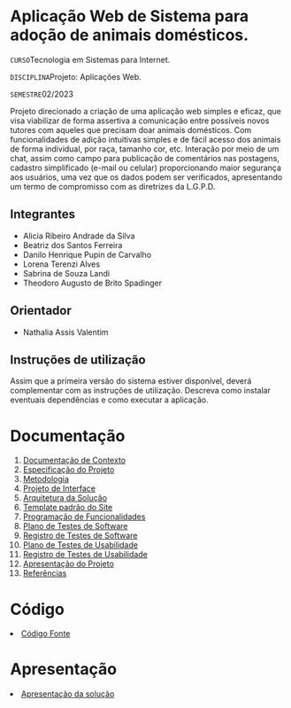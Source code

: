 # Aplicação Web de Sistema para adoção de animais domésticos. 

`CURSO`Tecnologia em Sistemas para Internet.

`DISCIPLINA`Projeto: Aplicações Web.

`SEMESTRE`02/2023

Projeto direcionado a criação de uma aplicação web simples e eficaz, que visa viabilizar de forma assertiva a comunicação entre possíveis novos tutores com aqueles que precisam doar animais domésticos. Com funcionalidades de adição intuitivas simples e de fácil acesso dos animais de forma individual, por raça, tamanho cor, etc. Interação por meio de um chat, assim como campo para publicação de comentários nas postagens, cadastro simplificado (e-mail ou celular) proporcionando maior segurança aos usuários, uma vez que os dados podem ser verificados, apresentando um termo de compromisso com as diretrizes da L.G.P.D. 

## Integrantes

* Alicia Ribeiro Andrade da Silva
* Beatriz dos Santos Ferreira
* Danilo Henrique Pupin de Carvalho
* Lorena Terenzi Alves 
* Sabrina de Souza Landi
* Theodoro Augusto de Brito Spadinger

## Orientador

* Nathalia Assis Valentim

## Instruções de utilização

Assim que a primeira versão do sistema estiver disponível, deverá complementar com as instruções de utilização. Descreva como instalar eventuais dependências e como executar a aplicação.

# Documentação

<ol>
<li><a href="docs/01-Documentação de Contexto.md"> Documentação de Contexto</a></li>
<li><a href="docs/02-Especificação do Projeto.md"> Especificação do Projeto</a></li>
<li><a href="docs/03-Metodologia.md"> Metodologia</a></li>
<li><a href="docs/04-Projeto de Interface.md"> Projeto de Interface</a></li>
<li><a href="docs/05-Arquitetura da Solução.md"> Arquitetura da Solução</a></li>
<li><a href="docs/06-Template padrão do Site.md"> Template padrão do Site</a></li>
<li><a href="docs/07-Programação de Funcionalidades.md"> Programação de Funcionalidades</a></li>
<li><a href="docs/08-Plano de Testes de Software.md"> Plano de Testes de Software</a></li>
<li><a href="docs/09-Registro de Testes de Software.md"> Registro de Testes de Software</a></li>
<li><a href="docs/10-Plano de Testes de Usabilidade.md"> Plano de Testes de Usabilidade</a></li>
<li><a href="docs/11-Registro de Testes de Usabilidade.md"> Registro de Testes de Usabilidade</a></li>
<li><a href="docs/12-Apresentação do Projeto.md"> Apresentação do Projeto</a></li>
<li><a href="docs/13-Referências.md"> Referências</a></li>
</ol>

# Código

<li><a href="lar-pro-bicho-codificacao/"> Código Fonte</a></li>

# Apresentação

<li><a href="presentation/README.md"> Apresentação da solução</a></li>
